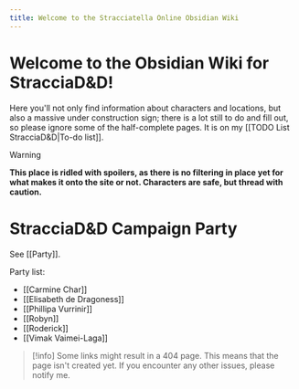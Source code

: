 ```yaml
---
title: Welcome to the Stracciatella Online Obsidian Wiki
---
```

# Welcome to the Obsidian Wiki for StracciaD&D! 
Here you'll not only find information about characters and locations, but also a massive under construction sign; there is a lot still to do and fill out, so please ignore some of the half-complete pages. It is on my [[TODO List StracciaD&D|To-do list]].

> [!warning]
> **This place is ridled with spoilers, as there is no filtering in place yet for what makes it onto the site or not. Characters are safe, but thread with caution.**
# StracciaD&D Campaign Party
See [[Party]].

Party list:
- [[Carmine Char]]
- [[Elisabeth de Dragoness]]
- [[Phillipa Vurrinir]]
- [[Robyn]]
- [[Roderick]]
- [[Vimak Vaimei-Laga]]

> [!info]
> Some links might result in a 404 page. This means that the page isn't created yet. 
> If you encounter any other issues, please notify me.

